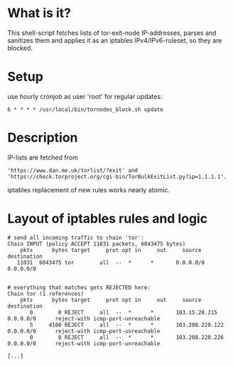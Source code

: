 # What is it?

This shell-script fetches lists of tor-exit-node IP-addresses, parses and
sanitizes them and applies it as an iptables IPv4/IPv6-ruleset, so they are blocked.


# Setup

use hourly cronjob as user 'root' for regular updates:
```
6 * * * * /usr/local/bin/tornodes_block.sh update
```

# Description

IP-lists are fetched from
```
'https://www.dan.me.uk/torlist/?exit' and
'https://check.torproject.org/cgi-bin/TorBulkExitList.py?ip=1.1.1.1'.
```

iptables replacement of new rules works nearly atomic.


# Layout of iptables rules and logic

```
# send all incoming traffic to chain 'tor':
Chain INPUT (policy ACCEPT 11031 packets, 6043475 bytes)
    pkts      bytes target     prot opt in     out     source               destination
   11031  6043475 tor        all  --  *      *       0.0.0.0/0            0.0.0.0/0


# everything that matches gets REJECTED here:
Chain tor (1 references)
    pkts      bytes target     prot opt in     out     source               destination
       0        0 REJECT     all  --  *      *       103.15.28.215        0.0.0.0/0      reject-with icmp-port-unreachable
       5     4108 REJECT     all  --  *      *       103.208.220.122      0.0.0.0/0      reject-with icmp-port-unreachable
       0        0 REJECT     all  --  *      *       103.208.220.226      0.0.0.0/0      reject-with icmp-port-unreachable

[...]

```
